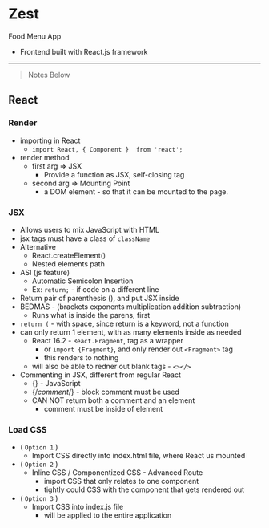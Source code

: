 # Zest
Food Menu App

- Frontend built with React.js framework

___
> Notes Below

## React

### Render
* importing in React
    * `import React, { Component }  from 'react';`
* render method
    * first arg => JSX
        * Provide a function as JSX, self-closing tag
    * second arg => Mounting Point
        * a DOM element - so that it can be mounted to the page.
### JSX
* Allows users to mix JavaScript with HTML
* jsx tags must have a class of `className`
* Alternative
    * React.createElement()
    * Nested elements path
* ASI (js feature)
    * Automatic Semicolon Insertion
    * Ex: `return;` - if code on a different line
* Return pair of parenthesis (), and put JSX inside
* BEDMAS - (brackets exponents multiplication addition subtraction)
    * Runs what is inside the parens, first
* `return (` - with space, since return is a keyword, not a function
*  can only return 1 element, with as many elements inside as needed
    * React 16.2 - `React.Fragment`, tag as a wrapper
        * or `import {Fragment}`, and only render out `<Fragment>` tag
        * this renders to nothing
    * will also be able to redner out blank tags - `<></>`
* Commenting in JSX, different from regular React
    * {} - JavaScript
    * {/*comment*/} - block comment must be used
    * CAN NOT return both a comment and an element
        * comment must be inside of element

### Load CSS
* ( `Option 1` ) 
    * Import CSS directly into index.html file, where React us mounted
* ( `Option 2` ) 
    * Inline CSS / Componentized CSS - Advanced Route
        * import CSS that only relates to one component
        * tightly could CSS with the component that gets rendered out
* ( `Option 3` )
    * Import CSS into index.js file
        * will be applied to the entire application 
